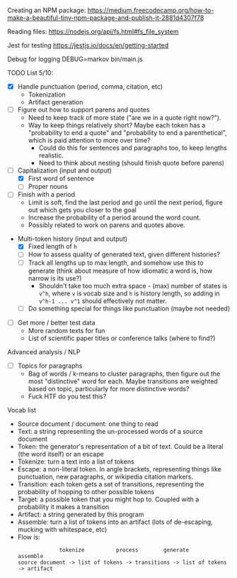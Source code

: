 Creating an NPM package:
https://medium.freecodecamp.org/how-to-make-a-beautiful-tiny-npm-package-and-publish-it-2881d4307f78

Reading files:
https://nodejs.org/api/fs.html#fs_file_system

Jest for testing
https://jestjs.io/docs/en/getting-started

Debug for logging
DEBUG=markov bin/main.js

TODO List 5/10:
- [x] Handle punctuation (period, comma, citation, etc)
  - Tokenization
  - Artifact generation
- [ ] Figure out how to support parens and quotes
  - Need to keep track of more state ("are we in a quote right now?").
  - Way to keep things relatively short? Maybe each token has a "probability to end a quote" and "probability to end a parenthetical", which is paid attention to more over time?
    - Could do this for sentences and paragraphs too, to keep lengths realistic.
    - Need to think about nesting (should finish quote before parens)
- [ ] Capitalization (input and output)
  - [x] First word of sentence
  - [ ] Proper nouns
- [ ] Finish with a period
  - Limit is soft, find the last period and go until the next period, figure out which gets you closer to the goal
  - Increase the probability of a period around the word count.
  - Possibly related to work on parens and quotes above.
- Multi-token history (input and output)
  - [x] Fixed length of `h`
  - [ ] How to assess quality of generated text, given different histories?
  - [ ] Track all lengths up to max length, and somehow use this to generate (think about measure of how idiomatic a word is, how narrow is its use?)
    - Shouldn't take too much extra space - (max) number of states is `v^h`, where `v` is vocab size and `h` is history length, so adding in `v^h-1 ... v^1` should effectively not matter.
  - [ ] Do something special for things like punctuation (maybe not needed)
- [ ] Get more / better test data
  - More random texts for fun
  - List of scientific paper titles or conference talks (where to find?)

Advanced analysis / NLP
- [ ] Topics for paragraphs
  - Bag of words / k-means to cluster paragraphs, then figure out the most "distinctive" word for each. Maybe transitions are weighted based on topic, particularly for more distinctive words?
  - Fuck HTF do you test this?

Vocab list
- Source document / document: one thing to read
- Text: a string representing the un-processed words of a source document
- Token: the generator's representation of a bit of text. Could be a literal (the word itself) or an escape
- Tokenize: turn a text into a list of tokens
- Escape: a non-literal token. In angle brackets, representing things like punctuation, new paragraphs, or wikipedia citation markers.
- Transition: each token gets a set of transitions, representing the probability of hopping to other possible tokens
- Target: a possible token that you might hop to. Coupled with a probability it makes a transition
- Artifact: a string generated by this program
- Assemble: turn a list of tokens into an artifact (lots of de-escaping, mucking with whitespace, etc)
- Flow is:
    ```
                 tokenize          process        generate          assemble
    source document -> list of tokens -> transitions -> list of tokens -> artifact
    ```